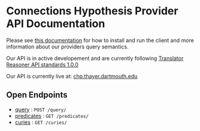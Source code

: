 # Connections Hypothesis Provider API Documentation
Please see [this documentation](https://github.com/di2ag/chp_client) for how to install and run the client and more information about our providers query semantics.

Our API is in active developement and are currently following [Translator Reasoner API standards 1.0.0](https://github.com/NCATSTranslator/ReasonerAPI)

Our API is currently live at: [chp.thayer.dartmouth.edu](http://chp.thayer.dartmouth.edu/)

## Open Endpoints
* [query](query.md) : `POST /query/`
* [predicates](predicates.md) : `GET /predicates/`
* [curies](curies.md) : `GET /curies/`

